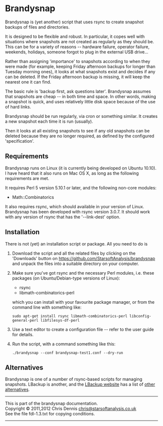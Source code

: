 Brandysnap
==========

Brandysnap is (yet another) script that uses rsync to create snapshot
backups of files and directories.

It is designed to be flexible and robust.  In particular, it copes well
with situations where snapshots are not created as regularly as they
should be.  This can be for a variety of reasons -- hardware failure,
operator failure, weekends, holidays, someone forgot to plug in the 
external USB drive...

Rather than assigning 'importance' to snapshots according to when they
were made (for example, keeping Friday afternoon backups for longer
than Tuesday morning ones), it looks at what snapshots exist and 
decides if any can be deleted.  If the Friday afternoon backup is
missing, it will keep the nearest one it can find.

The basic rule is 'backup first, ask questions later'.  Brandysnap 
assumes that snapshots are cheap -- in both time and space.  In other 
words, making a snapshot is quick, and uses relatively little disk 
space because of the use of hard links.

Brandysnap should be run regularly, via cron or something similar.  It 
creates a new snapshot each time it is run (usually).

Then it looks at all existing snapshots to see if any old
snapshots can be deleted because they are no longer required, as
defined by the configured 'specification'.  

Requirements
------------

Brandysnap runs on Linux (it is currently being developed on Ubuntu 10.10).
I have heard that it also runs on Mac OS X, as long as the following
requirements are met.

It requires Perl 5 version 5.10.1 or later, and the following non-core modules:

* Math::Combinatorics	

It also requires rsync, which should available in your version of Linux.
Brandysnap has been developed with rsync version 3.0.7.  It should work with 
any version of rsync that has the '--link-dest' option.


Installation
------------

There is not (yet) an installation script or package.  All you need to do is

1.  Download the script and all the related files by clicking on the
    'Downloads' button on https://github.com/StarsoftAnalysis/brandysnap
    and unpack the files into a suitable directory on your computer.

2.  Make sure you've got rsync and the necessary Perl modules, i.e. these
    packages (on Ubuntu/Debian-type versions of Linux):

    * rsync
    * libmath-combinatorics-perl

    which you can install with your favourite package manager, or from the 
    command line with something like:

        sudo apt-get install rsync libmath-combinatorics-perl libconfig-general-perl libfilesys-df-perl

3.  Use a text editor to create a configuration file -- refer to the user guide for details.

4.  Run the script, with a command something like this:

        ./brandysnap --conf brandysnap-test1.conf --dry-run

Alternatives
------------

Brandysnap is one of a number of rsync-based scripts for managing snapshots.
LBackup is another, and the [LBackup website](http://www.lbackup.org/) has a list of [other alternatives](http://www.lbackup.org/alternatives).

**************************************************************
This is part of the brandysnap documentation.<br>
Copyright &copy; 2011,2012  Chris Dennis  chris@starsoftanalysis.co.uk<br>
See the file fdl-1.3.txt for copying conditions.
**************************************************************
 
